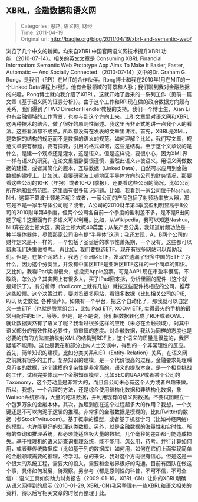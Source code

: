 XBRL，金融数据和语义网
---
    
> Categories: 思路, 语义网, 财经  
> Time: 2011-04-19  
> Original url: <http://baojie.org/blog/2011/04/19/xbrl-and-semantic-web/>
    
浏览了几个中文的新闻，均来自XBRL中国官网语义网技术提升XBRL功能 （2010-07-14）。相关的英文文章是 Consuming XBRL Financial Information: Semantic Web Prototype App Aims To Make It Easier, Faster, Automatic — And Socially Connected （2010-07-14）文中的Dr. Graham G. Rong，是我们（RPI）在MIT的合作伙伴。Rong博士和我在2010年1月在MIT的一个Linked Data课程上相识。他有金融领域的背景和人脉；我们聊到我对金融数据的兴趣，Rong博士就向我介绍了XBRL。这就开始了后来的一系列工作（见前一篇文章《基于语义网的证券分析》）。由于这个工作和RPI现在做的政府数据方向颇有关系，我们得到了TWC Director Hendler教授的支持。我们一个博士生，Xian Li也有金融领域的工作背景，也参与到这个方向上来。上引文章里对语义网和XBRL这两种技术的结合，做了很好的原则性阐述。我这里再非正式地讲一点我个人的看法。这些看法都不成熟，所以都没有在发表的文章里讲过。首先，XBRL是XML，是数据的结构的规范而不是数据的语义的规范。如何理解？比如，我们写文章，规范文章要有标题，要有摘要，引用的格式如何，这些是结构。至于这个文章说的是什么，是建一个观点还是灌水，这是语义。但是这样说，要很小心，因为XML界一样有语义的研究，在论文里措辞要很谨慎，虽然此语义非彼语义。用语义网做数据的建模，或者其简化的版本，互联数据（Linked Data），自然可以应用到金融数据的建模上。比如说，我要研究波士顿地区半导体方向的公司的财务情况，那要看这些公司的10-K（年报）或者10-Q (季报），还要看这些公司的简况，比如公司所在地和业务范围。这里面有很多知识问题。比如，我看到一家公司位于Nashua, NH，这算不算波士顿地区呢？或者，一家公司的产品包括了射频功率放大器，那它是不是一家半导体公司呢？或者，A公司的2010财年第4季度盈利明显高于B公司的2010财年第4季度，但两个公司各自前一个季度的盈利差不多，是不是B出问题了呢？这里面有许多语义可以利用。比如，从Wikipedia，我可以知道Nashua, NH算在波士顿大区，离波士顿大概40英里；从某产品分类，我知道射频功放是一种半导体器件，尽管那家公司没有提“半导体”这词；我还发现，A，B两个公司的财年定义是不一样的，一个包括了圣诞后的季节性萧条期，一个没有。这些都可以帮助我们决策做参考。     再比如，我们要挑选ETF。现在有很多网站可以帮助我们。但是，在某个网站上，我选了亚洲区ETF，发现它遗漏了很多中国的ETF？为什么，因为这个分类里，并没有中国区ETF是亚洲区ETF这样的一个简单的知识。又比如，我看IPad卖得很火，想投资Apple股票。可是AAPL现在市盈率很高，不敢跳，怎么办？其实网上有很多人，买了IPad回来拆，分析里面的配件（这个就是知识了）。有分析师（fool.com上就有几位）就按这些配件找相应的公司，推荐这些股票。这个决策过程，要浏览很多网站，看很多数据（比如相关公司的P/E, P/B, 历史数据, 各种噪声）。如果有一个平台，把这个自动化了，那我就可以自定义一些ETF（也就是股票组合），比如IPad ETF, XOOM ETF, 卖得最火的手机的最常用配件的ETF，等等。但是，是不是说，我们把数据转化成了RDF或者OWL，就让数据天然有了语义了呢？我看过很多这样的应用（未必在金融领域），对其中语义部分的有效性和必要性，持审慎的态度。对金融数据，我认为同样的态度也是必要的(有的方法直接映射XML的结构到RDF上，这个语义的质量是很差的，我怀疑能不能用)。这也是我在和部分业内人士交谈中，得到的一个非常理性的反应。首先，简单知识的建模，比如分类关系和ER（Entity-Relation）关系，在语义网之前就有很多的工作。复杂知识的建模，是一个代价很高的过程。金融要求处理瞬息万变的数据，这个建模的复杂性是非常高的。语义的提取本身，是一个极具挑战的工作。试图完美体现一个金融知识模型，比如SEC的GAAP或者某个公司的Taxonomy，这个劳动量是非常大的，而且各公司未必有这个人力或者兴趣来做。所以，我想，一个合理的方法，还是综合使用结构化数据和非结构化数据，象Watson系统那样，大量的吃进数据，并利用现有的语义网数据。不要试图建立一个包罗万象的金融本体。其次，推理到底在这个过程起多大的作用？我想，一个关键还是不可以拘泥于逻辑的推理。非常多的金融数据是模糊的，比如Twitter的数据（参StockTwits.com）。基于概率的模型，或者基于机器学习（比如神经网络）的模型，也许能更好的处理这类数据。另外，就是金融数据的海量性和实时性。所有的查询和推理系统，都必须能适应极大量的数据，几个毫秒的差距都可能造成损失。基于推理机的语义网查询推理系统，能不能用，怎么用，待考。并行计算如何用，或者非传统数据库（比如基于列的数据库）如何用，如何在它们上面实现简单的金融领域需要的推理，待学习。总的来说，我对这个方向很有信心。但是这是一个很大的系统工程，需要大的投入，需要和金融界很好的沟通。目前有团队在做这个事，具体如何发展，待观察。另参考（都是原则性的科普，不可不信，不可全信）：语义工具如何助力财务报告（2009-01-16，XBRL-CN）让你的XBRL明确：从语义网得到的启示 (2010-01-29, XBRL-CN)我另整理有一些XBRL和语义相关的资料，待以后写相关文章的时候再整理于此。     
    